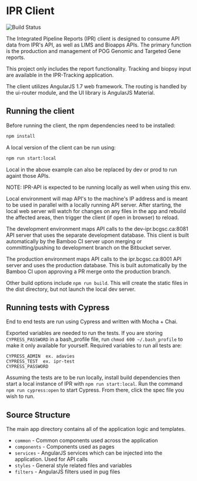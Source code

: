 # IPR Client

![Build Status](https://www.bcgsc.ca/bamboo/plugins/servlet/wittified/build-status/IPR-DEVCLIENT56)

The Integrated Pipeline Reports (IPR) client is designed to consume API data from IPR's API, as well as
LIMS and Bioapps APIs. The primary function is the production and management of POG Genomic and Targeted Gene reports.

This project only includes the report functionality. Tracking and biopsy input are available in the IPR-Tracking application.

The client utilizes AngularJS 1.7 web framework. The routing is handled by the ui-router module, and the UI library
is AngularJS Material.

## Running the client

Before running the client, the npm dependencies need to be installed:

```Bash
npm install
```

A local version of the client can be run using:

```Bash
npm run start:local
```

Local in the above example can also be replaced by dev or prod to run againt those APIs.

NOTE: IPR-API is expected to be running locally as well when using this env.

Local environment will map API's to the machine's IP address and is meant to be used in parallel with a locally
running API server. After starting, the local web server will watch for changes on any files in the app and rebuild
the affected areas, then trigger the client (if open in browser) to reload.

The development environment maps API calls to the dev-ipr.bcgsc.ca:8081 API server that uses the separate development
database. This client is built automatically by the Bamboo CI server upon merging or committing/pushing to development
branch on the Bitbucket server.

The production environment maps API calls to the ipr.bcgsc.ca:8001 API server and uses the production database. This
is built automatically by the Bamboo CI upon approving a PR merge onto the production branch.

Other build options include `npm run build`. This will create the static files in the dist directory, but not
launch the local dev server.

## Running tests with Cypress

End to end tests are run using Cypress and written with Mocha + Chai.

Exported variables are needed to run the tests. If you are storing `CYPRESS_PASSWORD` in a bash_profile file,
run `chmod 600 ~/.bash_profile` to make it only available for yourself. Required variables to run all tests are:

```Vim
CYPRESS_ADMIN  ex. adavies
CYPRESS_TEST  ex. ipr-test
CYPRESS_PASSWORD
```

Assuming the tests are to be run locally, install build dependencies then start a local instance of IPR with `npm run start:local`.
Run the command `npm run cypress:open` to start Cypress. From there, click the spec file you wish to run.

## Source Structure

The main app directory contains all of the application logic and templates.

* `common` - Common components used across the application
* `components` - Components used as pages
* `services` - AngularJS services which can be injected into the application. Used for API calls
* `styles` - General style related files and variables
* `filters` - AngularJS filters used in pug files
